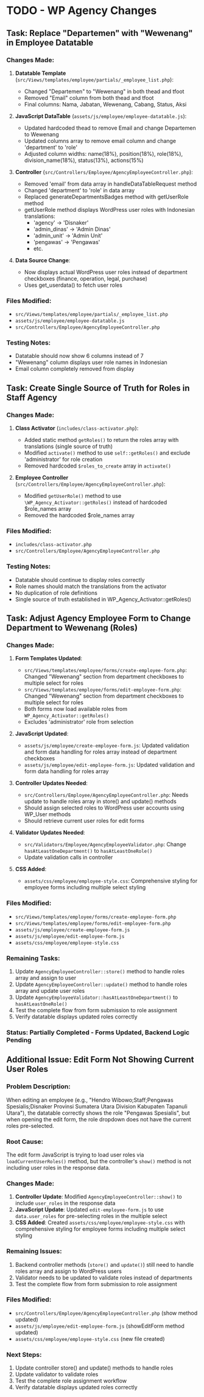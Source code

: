 # TODO - WP Agency Changes

## Task: Replace "Departemen" with "Wewenang" in Employee Datatable

### Changes Made:

1. **Datatable Template** (`src/Views/templates/employee/partials/_employee_list.php`):
   - Changed "Departemen" to "Wewenang" in both thead and tfoot
   - Removed "Email" column from both thead and tfoot
   - Final columns: Nama, Jabatan, Wewenang, Cabang, Status, Aksi

2. **JavaScript DataTable** (`assets/js/employee/employee-datatable.js`):
   - Updated hardcoded thead to remove Email and change Departemen to Wewenang
   - Updated columns array to remove email column and change 'department' to 'role'
   - Adjusted column widths: name(18%), position(18%), role(18%), division_name(18%), status(13%), actions(15%)

3. **Controller** (`src/Controllers/Employee/AgencyEmployeeController.php`):
   - Removed 'email' from data array in handleDataTableRequest method
   - Changed 'department' to 'role' in data array
   - Replaced generateDepartmentsBadges method with getUserRole method
   - getUserRole method displays WordPress user roles with Indonesian translations:
     - 'agency' → 'Disnaker'
     - 'admin_dinas' → 'Admin Dinas'
     - 'admin_unit' → 'Admin Unit'
     - 'pengawas' → 'Pengawas'
     - etc.

4. **Data Source Change**:
   - Now displays actual WordPress user roles instead of department checkboxes (finance, operation, legal, purchase)
   - Uses get_userdata() to fetch user roles

### Files Modified:
- `src/Views/templates/employee/partials/_employee_list.php`
- `assets/js/employee/employee-datatable.js`
- `src/Controllers/Employee/AgencyEmployeeController.php`

### Testing Notes:
- Datatable should now show 6 columns instead of 7
- "Wewenang" column displays user role names in Indonesian
- Email column completely removed from display

## Task: Create Single Source of Truth for Roles in Staff Agency

### Changes Made:

1. **Class Activator** (`includes/class-activator.php`):
   - Added static method `getRoles()` to return the roles array with translations (single source of truth)
   - Modified `activate()` method to use `self::getRoles()` and exclude 'administrator' for role creation
   - Removed hardcoded `$roles_to_create` array in `activate()`

2. **Employee Controller** (`src/Controllers/Employee/AgencyEmployeeController.php`):
   - Modified `getUserRole()` method to use `\WP_Agency_Activator::getRoles()` instead of hardcoded $role_names array
   - Removed the hardcoded $role_names array

### Files Modified:
- `includes/class-activator.php`
- `src/Controllers/Employee/AgencyEmployeeController.php`

### Testing Notes:
- Datatable should continue to display roles correctly
- Role names should match the translations from the activator
- No duplication of role definitions
- Single source of truth established in WP_Agency_Activator::getRoles()

## Task: Adjust Agency Employee Form to Change Department to Wewenang (Roles)

### Changes Made:

1. **Form Templates Updated**:
   - `src/Views/templates/employee/forms/create-employee-form.php`: Changed "Wewenang" section from department checkboxes to multiple select for roles
   - `src/Views/templates/employee/forms/edit-employee-form.php`: Changed "Wewenang" section from department checkboxes to multiple select for roles
   - Both forms now load available roles from `WP_Agency_Activator::getRoles()`
   - Excludes 'administrator' role from selection

2. **JavaScript Updated**:
   - `assets/js/employee/create-employee-form.js`: Updated validation and form data handling for roles array instead of department checkboxes
   - `assets/js/employee/edit-employee-form.js`: Updated validation and form data handling for roles array

3. **Controller Updates Needed**:
   - `src/Controllers/Employee/AgencyEmployeeController.php`: Needs update to handle roles array in store() and update() methods
   - Should assign selected roles to WordPress user accounts using WP_User methods
   - Should retrieve current user roles for edit forms

4. **Validator Updates Needed**:
   - `src/Validators/Employee/AgencyEmployeeValidator.php`: Change `hasAtLeastOneDepartment()` to `hasAtLeastOneRole()`
   - Update validation calls in controller

5. **CSS Added**:
   - `assets/css/employee/employee-style.css`: Comprehensive styling for employee forms including multiple select styling

### Files Modified:
- `src/Views/templates/employee/forms/create-employee-form.php`
- `src/Views/templates/employee/forms/edit-employee-form.php`
- `assets/js/employee/create-employee-form.js`
- `assets/js/employee/edit-employee-form.js`
- `assets/css/employee/employee-style.css`

### Remaining Tasks:
1. Update `AgencyEmployeeController::store()` method to handle roles array and assign to user
2. Update `AgencyEmployeeController::update()` method to handle roles array and update user roles
3. Update `AgencyEmployeeValidator::hasAtLeastOneDepartment()` to `hasAtLeastOneRole()`
4. Test the complete flow from form submission to role assignment
5. Verify datatable displays updated roles correctly

### Status: Partially Completed - Forms Updated, Backend Logic Pending

## Additional Issue: Edit Form Not Showing Current User Roles

### Problem Description:
When editing an employee (e.g., "Hendro Wibowo;Staff;Pengawas Spesialis;Disnaker Provinsi Sumatera Utara Division Kabupaten Tapanuli Utara"), the datatable correctly shows the role "Pengawas Spesialis", but when opening the edit form, the role dropdown does not have the current roles pre-selected.

### Root Cause:
The edit form JavaScript is trying to load user roles via `loadCurrentUserRoles()` method, but the controller's `show()` method is not including user roles in the response data.

### Changes Made:
1. **Controller Update**: Modified `AgencyEmployeeController::show()` to include `user_roles` in the response data
2. **JavaScript Update**: Updated `edit-employee-form.js` to use `data.user_roles` for pre-selecting roles in the multiple select
3. **CSS Added**: Created `assets/css/employee/employee-style.css` with comprehensive styling for employee forms including multiple select styling

### Remaining Issues:
1. Backend controller methods (`store()` and `update()`) still need to handle roles array and assign to WordPress users
2. Validator needs to be updated to validate roles instead of departments
3. Test the complete flow from form submission to role assignment

### Files Modified:
- `src/Controllers/Employee/AgencyEmployeeController.php` (show method updated)
- `assets/js/employee/edit-employee-form.js` (showEditForm method updated)
- `assets/css/employee/employee-style.css` (new file created)

### Next Steps:
1. Update controller store() and update() methods to handle roles
2. Update validator to validate roles
3. Test the complete role assignment workflow
4. Verify datatable displays updated roles correctly

